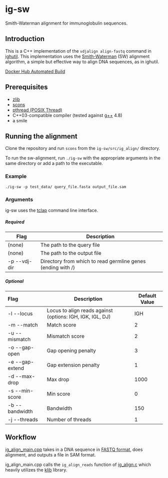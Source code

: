 # ig-sw

Smith-Waterman alignment for immunoglobulin sequences.

## Introduction

This is a C++ implementation of the  `vdjalign align-fastq` command in [ighutil](https://github.com/cmccoy/ighutil). This implementation uses the [Smith-Waterman](https://en.wikipedia.org/wiki/Smith%E2%80%93Waterman_algorithm) (SW) alignment algorithm, a simple but effective way to align DNA sequences, as in ighutil.

[Docker Hub Automated Build](https://hub.docker.com/r/matsengrp/ig-sw/builds/)

## Prerequisites

- [zlib](http://www.zlib.net/)
- [scons](http://scons.org/)
- [pthread (POSIX Thread)](https://computing.llnl.gov/tutorials/pthreads/)
- C++03-compatible compiler (tested against [g++](https://gcc.gnu.org/) 4.8)
- a smile


## Running the alignment

Clone the repository and run `scons` from the  `ig-sw/src/ig_align/` directory.

To run the sw-alignment, run `./ig-sw` with the appropriate arguments in the same directory or add a path to the executable.

### Example

`./ig-sw -p test_data/ query_file.fasta output_file.sam`

### Arguments

ig-sw uses the [tclap](http://tclap.sourceforge.net/) command line interface.

##### Required

| Flag         | Description                              |
| ------------ | ---------------------------------------- |
| (none)       | The path to the query file               |
| (none)       | The path to the output file              |
| -p --vdj-dir | Directory from which to read germline genes (ending with /) |

##### Optional

| Flag            | Description                              | Default Value |
| :-------------- | ---------------------------------------- | ------------- |
| -l --locus      | Locus to align reads against (options: IGH, IGK, IGL, DJ) | IGH           |
| -m --match      | Match score                              | 2             |
| -u --mismatch   | Mismatch score                           | 2             |
| -o --gap-open   | Gap opening penalty                      | 3             |
| -e --gap-extend | Gap extension penalty                    | 1             |
| -d --max-drop   | Max drop                                 | 1000          |
| -s --min-score  | Min score                                | 0             |
| -b --bandwidth  | Bandwidth                                | 150           |
| -j --threads    | Number of threads                        | 1             |


## Workflow

[ig_align_main.cpp](https://github.com/matsengrp/ig-sw/blob/master/src/ig_align/ig_align_main.cpp) takes in a DNA sequence in [FASTQ format](https://en.wikipedia.org/wiki/FASTQ_format), does alignment, and outputs a file in SAM format.

ig_align_main.cpp calls the `ig_align_reads` function of [ig_align.c](https://github.com/matsengrp/ig-sw/blob/master/src/ig_align/ig_align.c) which heavily utilizes the [klib](https://github.com/attractivechaos/klib) library.
